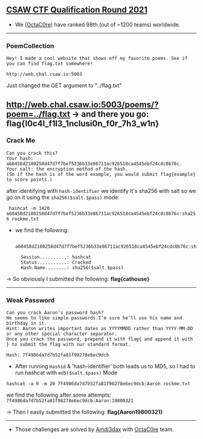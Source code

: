 ## [CSAW CTF Qualification Round 2021](https://ctftime.org/event/1315)
- We ([OctaC0re](https://ctftime.org/team/141485)) have ranked 98th (out of ~1200 teams) worldwide.
---
### PoemCollection
	Hey! I made a cool website that shows off my favorite poems. See if you can find flag.txt somewhere!

	http://web.chal.csaw.io:5003

Just changed the GET argument to "../flag.txt"

http://web.chal.csaw.io:5003/poems/?poem=../flag.txt
-> and there you go:
**flag{l0c4l_f1l3_1nclusi0n_f0r_7h3_w1n}**
---
### Crack Me
    Can you crack this?
    Your hash: a60458d2180258d47d7f7bef5236b33e86711ac926518ca4545ebf24cdc0b76c.
    Your salt: the encryption method of the hash.
    (So if the hash is of the word example, you would submit flag{example} to score points.)
	
after identifying with `hash-identifier` we identify it's sha256 with salt so we go on it using the `sha256($salt.$pass)` mode:

` hashcat -m 1420 a60458d2180258d47d7f7bef5236b33e86711ac926518ca4545ebf24cdc0b76c:sha256 rockme.txt`
- we find the following:


        a60458d2180258d47d7f7bef5236b33e86711ac926518ca4545ebf24cdc0b76c:sha256:cathouse

        Session..........: hashcat
        Status...........: Cracked
        Hash.Name........: sha256($salt.$pass)
    
-> So obviously I submitted the following:
**flag{cathouse}**   

---
### Weak Password
    Can you crack Aaron’s password hash?
    He seems to like simple passwords.I’m sure he’ll use his name and birthday in it.
    Hint: Aaron writes important dates as YYYYMMDD rather than YYYY-MM-DD or any other special character separator.
    Once you crack the password, prepend it with flag{ and append it with } to submit the flag with our standard format.
    
    Hash: 7f4986da7d7b52fa81f98278e6ec9dcb

- After running `Hashid` & 'hash-identifier' both leads us to MD5,
so I had to run hashcat with `md5($salt.$pass)` Mode

`hashcat -a 0 -m 20 7f4986da7d7b52fa81f98278e6ec9dcb:Aaron rockme.txt`

we find the following after some attempts: `7f4986da7d7b52fa81f98278e6ec9dcb:Aaron:19800321`

-> Then I easily submitted the following:
**flag{Aaron19800321}**

---
- Those challenges are solved by [Amdj3dax](https://github.com/amdjedbens)  with [OctaC0re](https://ctftime.org/team/141485) team.

